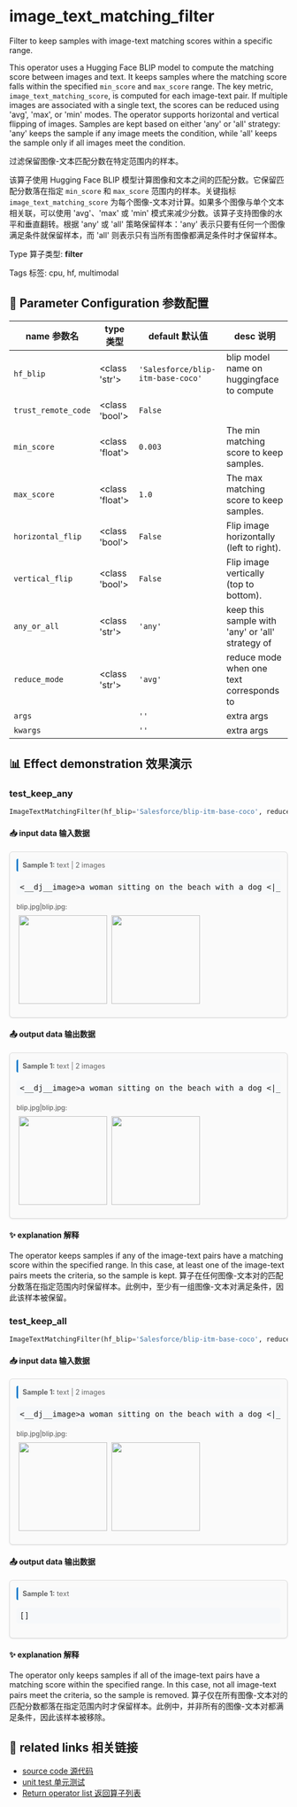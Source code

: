 # image_text_matching_filter

Filter to keep samples with image-text matching scores within a specific range.

This operator uses a Hugging Face BLIP model to compute the matching score between images and text. It keeps samples where the matching score falls within the specified `min_score` and `max_score` range. The key metric, `image_text_matching_score`, is computed for each image-text pair. If multiple images are associated with a single text, the scores can be reduced using 'avg', 'max', or 'min' modes. The operator supports horizontal and vertical flipping of images. Samples are kept based on either 'any' or 'all' strategy: 'any' keeps the sample if any image meets the condition, while 'all' keeps the sample only if all images meet the condition.

过滤保留图像-文本匹配分数在特定范围内的样本。

该算子使用 Hugging Face BLIP 模型计算图像和文本之间的匹配分数。它保留匹配分数落在指定 `min_score` 和 `max_score` 范围内的样本。关键指标 `image_text_matching_score` 为每个图像-文本对计算。如果多个图像与单个文本相关联，可以使用 'avg'、'max' 或 'min' 模式来减少分数。该算子支持图像的水平和垂直翻转。根据 'any' 或 'all' 策略保留样本：'any' 表示只要有任何一个图像满足条件就保留样本，而 'all' 则表示只有当所有图像都满足条件时才保留样本。

Type 算子类型: **filter**

Tags 标签: cpu, hf, multimodal

## 🔧 Parameter Configuration 参数配置
| name 参数名 | type 类型 | default 默认值 | desc 说明 |
|--------|------|--------|------|
| `hf_blip` | <class 'str'> | `'Salesforce/blip-itm-base-coco'` | blip model name on huggingface to compute |
| `trust_remote_code` | <class 'bool'> | `False` |  |
| `min_score` | <class 'float'> | `0.003` | The min matching score to keep samples. |
| `max_score` | <class 'float'> | `1.0` | The max matching score to keep samples. |
| `horizontal_flip` | <class 'bool'> | `False` | Flip image horizontally (left to right). |
| `vertical_flip` | <class 'bool'> | `False` | Flip image vertically (top to bottom). |
| `any_or_all` | <class 'str'> | `'any'` | keep this sample with 'any' or 'all' strategy of |
| `reduce_mode` | <class 'str'> | `'avg'` | reduce mode when one text corresponds to |
| `args` |  | `''` | extra args |
| `kwargs` |  | `''` | extra args |

## 📊 Effect demonstration 效果演示
### test_keep_any
```python
ImageTextMatchingFilter(hf_blip='Salesforce/blip-itm-base-coco', reduce_mode='avg', any_or_all='any', min_score=0.003, max_score=1.0)
```

#### 📥 input data 输入数据
<div class="sample-card" style="border:1px solid #ddd; padding:12px; margin:8px 0; border-radius:6px; background:#fafafa; box-shadow:0 1px 3px rgba(0,0,0,0.1);"><div class="sample-header" style="background:#f8f9fa; padding:4px 8px; margin-bottom:6px; border-radius:3px; font-size:0.9em; color:#666; border-left:3px solid #007acc;"><strong>Sample 1:</strong> text | 2 images</div><pre style="padding:6px; background:#f6f8fa; border-radius:4px; overflow-x:auto; white-space:pre; word-wrap:normal;">&lt;__dj__image&gt;a woman sitting on the beach with a dog &lt;|__dj__eoc|&gt; &lt;__dj__image&gt;a man sitting on the grass with a cat &lt;|__dj__eoc|&gt;</pre><div class="media-section" style="margin-bottom:8px;"><div class="media-label" style="font-size:0.85em; color:#666; margin-bottom:4px; font-weight:500;">blip.jpg|blip.jpg:</div><div class="image-grid"><img src="../../../tests/ops/data/blip.jpg" width="160" style="margin:4px;"/><img src="../../../tests/ops/data/blip.jpg" width="160" style="margin:4px;"/></div></div></div>

#### 📤 output data 输出数据
<div class="sample-card" style="border:1px solid #ddd; padding:12px; margin:8px 0; border-radius:6px; background:#fafafa; box-shadow:0 1px 3px rgba(0,0,0,0.1);"><div class="sample-header" style="background:#f8f9fa; padding:4px 8px; margin-bottom:6px; border-radius:3px; font-size:0.9em; color:#666; border-left:3px solid #007acc;"><strong>Sample 1:</strong> text | 2 images</div><pre style="padding:6px; background:#f6f8fa; border-radius:4px; overflow-x:auto; white-space:pre; word-wrap:normal;">&lt;__dj__image&gt;a woman sitting on the beach with a dog &lt;|__dj__eoc|&gt; &lt;__dj__image&gt;a man sitting on the grass with a cat &lt;|__dj__eoc|&gt;</pre><div class="media-section" style="margin-bottom:8px;"><div class="media-label" style="font-size:0.85em; color:#666; margin-bottom:4px; font-weight:500;">blip.jpg|blip.jpg:</div><div class="image-grid"><img src="../../../tests/ops/data/blip.jpg" width="160" style="margin:4px;"/><img src="../../../tests/ops/data/blip.jpg" width="160" style="margin:4px;"/></div></div></div>

#### ✨ explanation 解释
The operator keeps samples if any of the image-text pairs have a matching score within the specified range. In this case, at least one of the image-text pairs meets the criteria, so the sample is kept.
算子在任何图像-文本对的匹配分数落在指定范围内时保留样本。此例中，至少有一组图像-文本对满足条件，因此该样本被保留。

### test_keep_all
```python
ImageTextMatchingFilter(hf_blip='Salesforce/blip-itm-base-coco', reduce_mode='avg', any_or_all='all', min_score=0.003, max_score=1.0)
```

#### 📥 input data 输入数据
<div class="sample-card" style="border:1px solid #ddd; padding:12px; margin:8px 0; border-radius:6px; background:#fafafa; box-shadow:0 1px 3px rgba(0,0,0,0.1);"><div class="sample-header" style="background:#f8f9fa; padding:4px 8px; margin-bottom:6px; border-radius:3px; font-size:0.9em; color:#666; border-left:3px solid #007acc;"><strong>Sample 1:</strong> text | 2 images</div><pre style="padding:6px; background:#f6f8fa; border-radius:4px; overflow-x:auto; white-space:pre; word-wrap:normal;">&lt;__dj__image&gt;a woman sitting on the beach with a dog &lt;|__dj__eoc|&gt; &lt;__dj__image&gt;a man sitting on the grass with a cat &lt;|__dj__eoc|&gt;</pre><div class="media-section" style="margin-bottom:8px;"><div class="media-label" style="font-size:0.85em; color:#666; margin-bottom:4px; font-weight:500;">blip.jpg|blip.jpg:</div><div class="image-grid"><img src="../../../tests/ops/data/blip.jpg" width="160" style="margin:4px;"/><img src="../../../tests/ops/data/blip.jpg" width="160" style="margin:4px;"/></div></div></div>

#### 📤 output data 输出数据
<div class="sample-card" style="border:1px solid #ddd; padding:12px; margin:8px 0; border-radius:6px; background:#fafafa; box-shadow:0 1px 3px rgba(0,0,0,0.1);"><div class="sample-header" style="background:#f8f9fa; padding:4px 8px; margin-bottom:6px; border-radius:3px; font-size:0.9em; color:#666; border-left:3px solid #007acc;"><strong>Sample 1:</strong> text</div><pre style="padding:6px; background:#f6f8fa; border-radius:4px; overflow-x:auto; white-space:pre; word-wrap:normal;">[]</pre></div>

#### ✨ explanation 解释
The operator only keeps samples if all of the image-text pairs have a matching score within the specified range. In this case, not all image-text pairs meet the criteria, so the sample is removed.
算子仅在所有图像-文本对的匹配分数都落在指定范围内时才保留样本。此例中，并非所有的图像-文本对都满足条件，因此该样本被移除。


## 🔗 related links 相关链接
- [source code 源代码](../../../data_juicer/ops/filter/image_text_matching_filter.py)
- [unit test 单元测试](../../../tests/ops/filter/test_image_text_matching_filter.py)
- [Return operator list 返回算子列表](../../Operators.md)